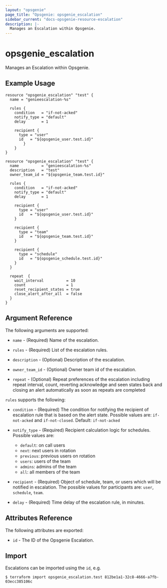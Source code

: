 ```yaml
---
layout: "opsgenie"
page_title: "Opsgenie: opsgenie_escalation"
sidebar_current: "docs-opsgenie-resource-escalation"
description: |-
  Manages an Escalation within Opsgenie.
---
```


# opsgenie_escalation

Manages an Escalation within Opsgenie.

## Example Usage

```hcl
resource "opsgenie_escalation" "test" {
  name = "genieescalation-%s"

  rules {
    condition   = "if-not-acked"
    notify_type = "default"
    delay       = 1

    recipient {
      type = "user"
      id   = "${opsgenie_user.test.id}"
		}
	}
}

resource "opsgenie_escalation" "test" {
  name          = "genieescalation-%s"
  description   = "test"
  owner_team_id = "${opsgenie_team.test.id}"
 
  rules {
    condition   = "if-not-acked"
    notify_type = "default"
    delay       = 1
    
    recipient {
      type = "user"
      id   = "${opsgenie_user.test.id}"
    }
	  
    recipient {
      type = "team"
      id   = "${opsgenie_team.test.id}"
    }
	  
    recipient {
      type = "schedule"
      id   = "${opsgenie_schedule.test.id}"
    }
  }
  
  repeat  {
    wait_interval          = 10
    count                  = 1
    reset_recipient_states = true
    close_alert_after_all  = false
  }
}
```

## Argument Reference

The following arguments are supported:

* `name` - (Required) Name of the escalation.

* `rules` - (Required) List of the escalation rules.

* `description` - (Optional) Description of the escalation.

* `owner_team_id` - (Optional) Owner team id of the escalation.

* `repeat` - (Optional) Repeat preferences of the escalation including repeat interval, count, reverting acknowledge and seen states back and closing an alert automatically as soon as repeats are completed


`rules` supports the following:

* `condition` - (Required) The condition for notifying the recipient of escalation rule that is based on the alert state. Possible values are: `if-not-acked` and `if-not-closed`. Default: `if-not-acked`
* `notify_type` - (Required) Recipient calculation logic for schedules. Possible values are:

  - `default`: on call users
  - `next`: next users in rotation
  - `previous`: previous users on rotation
  - `users`: users of the team
  - `admins`: admins of the team
  - `all`: all members of the team

* `recipient` - (Required) Object of schedule, team, or users which will be notified in escalation. The possible values for participants are: `user`, `schedule`, `team`.
* `delay` - (Required) Time delay of the escalation rule, in minutes.


## Attributes Reference

The following attributes are exported:

* `id` - The ID of the Opsgenie Escalation.

## Import

Escalations can be imported using the `id`, e.g.

`$ terraform import opsgenie_escalation.test 812be1a1-32c8-4666-a7fb-03ecc385106c`

